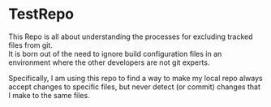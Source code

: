 TestRepo
========

This Repo is all about understanding the processes for excluding tracked files from git.  
It is born out of the need to ignore build configuration files in an environment
where the other developers are not git experts. 

Specifically, I am using this repo to find a way to make my local repo always accept changes to specific files,
but never detect (or commit) changes that I make to the same files. 
